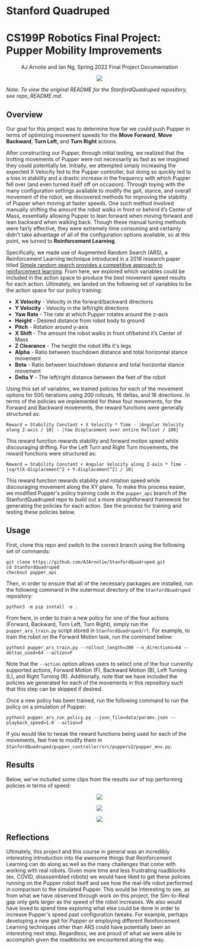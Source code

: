 # Stanford Quadruped

# CS199P Robotics Final Project: Pupper Mobility Improvements
<p align="center">
AJ Arnolie and Ian Ng, Spring 2022 Final Project Documentation
</p>

<p align="center">
  <img src="https://user-images.githubusercontent.com/57520931/172830198-0aa07c93-ac87-444e-b930-929a41eb14fb.gif"/>
</p>

_Note: To view the original README for the StanfordQuadruped repository, see repo_README.md._

## Overview
Our goal for this project was to determine how far we could push Pupper in terms of optimizing movement speeds for the **Move Forward**, **Move Backward**, **Turn Left**, and **Turn Right** actions. 

After constructing our Pupper, through initial testing, we realized that the trotting movements of Pupper were not necessarily as fast as we imagined they could potentially be. Initially, we attempted simply increasing the expected X Velocity fed to the Pupper controller, but doing so quickly led to a loss in stability and a drastic increase in the frequency with which Pupper fell over (and even turned itself off on occasion). Through toying with the many configuration settings available to modify the gait, stance, and overall movement of the robot, we discovered methods for improving the stability of Pupper when moving at faster speeds. One such method involved manually shifting the amount the robot walks in front or behind it’s Center of Mass, essentially allowing Pupper to lean forward when moving forward and lean backward when walking back. Though these manual tuning methods were fairly effective, they were extremely time consuming and certainly didn't take advantage of all of the configuration options available, so at this point, we turned to **Reinforcement Learning**.

Specifically, we made use of Augmented Random Search (ARS), a Reinforcement Learning technique introduced in a 2018 research paper titled [Simple random search provides a competitive approach to reinforcement learning](https://arxiv.org/pdf/1803.07055.pdf). From here, we explored which variables could be included in the action space to produce the best movement speed results for each action. Ultimately, we landed on the following set of variables to be the action space for our policy training:
- **X Velocity** - Velocity in the forward/backward directions
- **Y Velocity** - Velocity in the left/right directions
- **Yaw Rate** - The rate at which Pupper rotates around the z-axis
- **Height** - Desired distance from robot body to ground
- **Pitch** - Rotation around y-axis
- **X Shift** - The amount the robot walks in front of/behind it’s Center of Mass 
- **Z Clearance** - The height the robot lifts it's legs
- **Alpha** - Ratio between touchdown distance and total horizontal stance movement
- **Beta** - Ratio between touchdown distance and total horizontal stance movement
- **Delta Y** - The left/right distance between the feet of the robot

Using this set of variables, we trained policies for each of the movement options for 500 iterations using 200 rollouts, 16 deltas, and 16 directions. In terms of the policies we implemented for these four movements, for the Forward and Backward movements, the reward functions were generally structured as:

`Reward = Stability Constant + X Velocity * Time - |Angular Velocity along Z-axis / 10| - |Yaw Displacement over entire Rollout / 100|`

This reward function rewards stability and forward motion speed while discouraging drifting. For the Left Turn and Right Turn movements, the reward functions were structured as:

`Reward = Stability Constant + Angular Velocity along Z-axis * Time - |sqrt(X-displacement^2 + Y-displacement^2) / 10|`

This reward function rewards stability and rotation speed while discouraging movement along the XY plane. To make this process easier, we modified Pupper's policy training code in the `pupper_api` branch of the StanfordQuadruped repo to build out a more straightforward framework for generating the policies for each action. See the process for training and testing these policies below.

## Usage

First, clone this repo and switch to the correct branch using the following set of commands:
```
git clone https://github.com/AJArnolie/StanfordQuadruped.git
cd StanfordQuadruped
checkout pupper_api
```

Then, in order to ensure that all of the necessary packages are installed, run the following command in the outermost directory of the `StanfordQuadruped` repository:
```
python3 -m pip install -e .
```

From here, in order to train a new policy for one of the four actions (Forward, Backward, Turn Left, Turn Right), simply run the `pupper_ars_train.py` script stored in `StanfordQuadruped/rl`. For example, to train the robot on the Forward Motion task, run the command below:
```
python3 pupper_ars_train.py --rollout_length=200 --n_directions=64 --deltas_used=64 --action=F
```
Note that the `--action` option allows users to select one of the four currently supported actions, Forward Motion (F), Backward Motion (B), Left Turning (L), and Right Turning (R). Additionally, note that we have included the policies we generated for each of the movements in this repository such that this step can be skipped if desired.

Once a new policy has been trained, run the following command to run the policy on a simulation of Pupper:
```
python3 pupper_ars_run_policy.py --json_file=data/params.json --playback_speed=1.0 --action=F
```
If you would like to tweak the reward functions being used for each of the movements, feel free to modify them in `StanfordQuadruped/pupper_controller/src/pupperv2/pupper_env.py`.

## Results
Below, we've included some clips from the results our of top performing policies in terms of speed:

<p align="center">
  <img src="https://user-images.githubusercontent.com/57520931/172910319-97da3af7-c9d3-425a-a189-53d2963188a2.gif"/>
</p>

<p align="center">
  <img src="https://user-images.githubusercontent.com/57520931/172830198-0aa07c93-ac87-444e-b930-929a41eb14fb.gif"/>
</p>

<p align="center">
  <img src="https://user-images.githubusercontent.com/57520931/172841125-6d5bd62c-d359-4b06-abe4-e7c709388d5e.gif"/>
</p>



## Reflections
Ultimately, this project and this course in general was an incredibly interesting introduction into the awesome things that Reinforcement Learning can do along as well as the many challenges that come with working with real robots. Given more time and less frustrating roadblocks (ex. COVID, disassembled robots) we would have liked to get these policies running on the Pupper robot itself and see how the real-life robot performed in comparison to the simulated Pupper. This would be interesting to see, as from what we have observed through work on this project, the Sim-to-Real gap only gets larger as the speed of the robot increases. We also would have loved to spend time exploring what else could be done in order to increase Pupper's speed past configuration tweaks. For example, perhaps developing a new gait for Pupper or employing different Reinforcement Learning techniques other than ARS could have potentially been an interesting next step. Regardless, we are proud of what we were able to accomplish given the roadblocks we encountered along the way.
